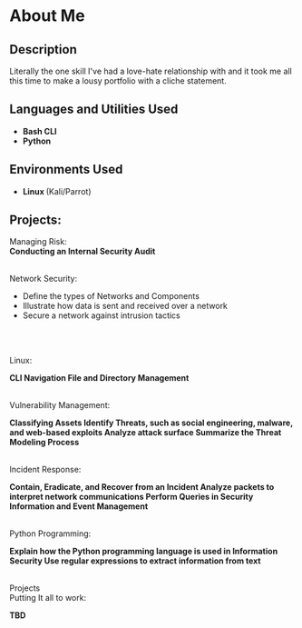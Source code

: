 <h1> About Me </h1>

 ### 

<h2>Description</h2>
Literally the one skill I've had a love-hate relationship with and it took me all this time to make a lousy portfolio with a cliche statement. 
<br />


<h2>Languages and Utilities Used</h2>

- <b> Bash CLI </b> 
- <b> Python </b>

<h2><b> Environments Used </b></h2>

- <b> Linux </b> (Kali/Parrot)

<h2> Projects: </h2>

<p align="left">
Managing Risk: <br/>
<!-- <img src=""/> -->
<b> Conducting an Internal Security Audit </b>
<br />
<br />

Network Security: <br/>
<!-- <img src=""/> -->
- Define the types of Networks and Components
- Illustrate how data is sent and received over a network
- Secure a network against intrusion tactics
<br />
<br />

Linux: <br/>
<!-- <img src=""/> -->
<b> CLI Navigation </b>
<b> File and Directory Management </b>
<br />
<br />

Vulnerability Management:  <br/>
<!-- <img src=""/> -->
<b> Classifying Assets </b>
<b> Identify Threats, such as social engineering, malware, and web-based exploits </b>
<b> Analyze attack surface </b>
<b> Summarize the Threat Modeling Process </b>
<br />
<br />

Incident Response:  <br/>
<!-- <img src=""/> -->
<b> Contain, Eradicate, and Recover from an Incident </b>
<b> Analyze packets to interpret network communications </b>
<b> Perform Queries in Security Information and Event Management </b>
<br />
<br />

Python Programming:  <br/>
<!-- <img src=""/> -->
<b> Explain how the Python programming language is used in Information Security </b>
<b> Use regular expressions to extract information from text </b>
<br />
<br />

Projects  <br/>
Putting It all to work:  <br/>
<!-- <img src=""/> -->
<b> TBD </b>
</p>

<!--
 ```diff
- text in red
+ text in green
! text in orange
# text in gray
@@ text in purple (and bold)@@
```
--!>
